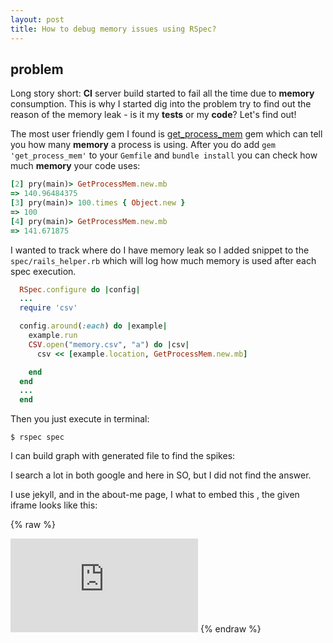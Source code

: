 ```yaml
---
layout: post
title: How to debug memory issues using RSpec?
---
```


## problem

Long story short: **CI** server build started to fail all the time due to **memory** consumption. This is why I started dig into the problem try to find out the reason of the memory leak - is it my **tests** or my **code**? Let's find out!

The most user friendly gem I found is [get_process_mem](https://github.com/schneems/get_process_mem) gem which can tell you how many **memory** a process is using. After you do add `gem 'get_process_mem'` to your `Gemfile` and `bundle install` you can check how much **memory** your code uses:

```ruby
[2] pry(main)> GetProcessMem.new.mb
=> 140.96484375
[3] pry(main)> 100.times { Object.new }
=> 100
[4] pry(main)> GetProcessMem.new.mb
=> 141.671875
```

I wanted to track where do I have memory leak so I added snippet to the `spec/rails_helper.rb` which will log how much memory is used after each spec execution.

```ruby
  RSpec.configure do |config|
  ...
  require 'csv'

  config.around(:each) do |example|
    example.run
    CSV.open("memory.csv", "a") do |csv|
      csv << [example.location, GetProcessMem.new.mb]

    end
  end
  ...
  end
```

Then you just execute in terminal:

```
$ rspec spec
```

I can build graph with generated file to find the spikes:


I search a lot in both google and here in SO, but I did not find the answer.

I use jekyll, and in the about-me page, I what to embed this , the given iframe looks like this:

{% raw %}
<iframe frameborder="no" border="0" marginwidth="0" marginheight="0" src="https://plot.ly/~denys.medynskyi/2.embed"></iframe>
{% endraw %}



